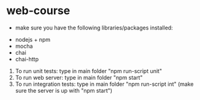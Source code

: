 # web-course

* make sure you have the following libraries/packages installed:
- nodejs + npm
- mocha
- chai
- chai-http

1. To run unit tests: type in main folder "npm run-script unit"
2. To run web server: type in main folder "npm start"
3. To run integration tests: type in main folder "npm run-script int" (make sure the server is up with "npm start")
